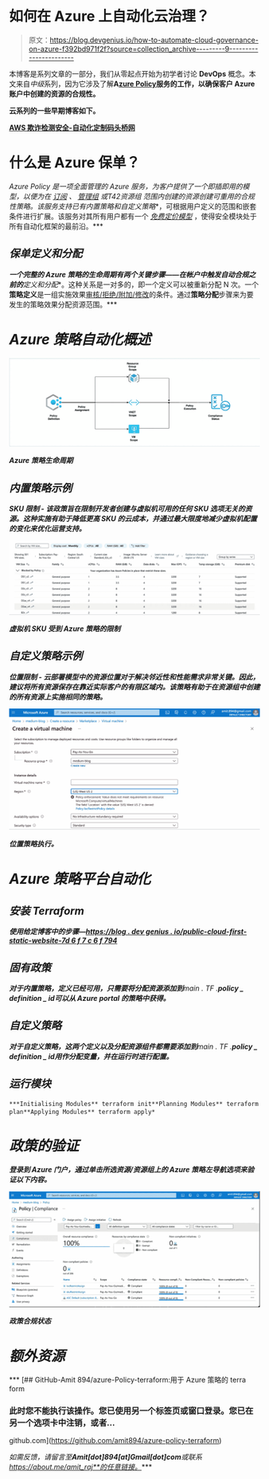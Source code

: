 # 如何在 Azure 上自动化云治理？

> 原文：<https://blog.devgenius.io/how-to-automate-cloud-governance-on-azure-f392bd971f2f?source=collection_archive---------9----------------------->

本博客是系列文章的一部分，我们从零起点开始为初学者讨论 **DevOps** 概念。本文来自*中级*系列，因为它涉及了解**A**[**zure Policy**](https://docs.microsoft.com/en-us/azure/governance/policy/overview)**服务的工作，以确保客户 Azure 账户中创建的资源的合规性。**

**云系列的一些早期博客如下。**

**[**AWS 欺诈检测**](/building-a-simple-fraud-detector-on-aws-7d01f0259fa8)[**安全-自动化**](/aws-config-iam-compliance-85220763bee5)[**定制码头桥网**](/custom-docker-bridge-networks-how-to-run-containers-b8d40c51bab2)**

# **什么是 Azure 保单？**

**Azure Policy 是一项全面管理的 Azure 服务，为客户提供了一个即插即用的模型，以便为在 [*订阅*](https://www.javatpoint.com/what-is-microsoft-azure-subscription) *、* [*管理组*](https://docs.microsoft.com/en-us/azure/governance/azure-management) 或*T42*资源组* 范围内创建的资源创建可重用的合规性策略。该服务支持已有**内置策略**和**自定义策略**，可根据用户定义的范围和嵌套条件进行扩展。该服务对其所有用户都有一个 [*免费定价模型*](https://azure.microsoft.com/en-us/pricing/details/azure-policy/?WT.mc_id=thomasmaurer-blog-thmaure) ，使得安全模块处于所有自动化框架的最前沿。***

## ***保单定义和分配***

***一个完整的 Azure 策略的生命周期有两个关键步骤——在帐户中触发自动合规之前的**定义**和**分配**。这种关系是一对多的，即一个定义可以被重新分配 N 次。一个**策略定义**是一组实施效果[审核/拒绝/附加/修改](https://docs.microsoft.com/en-us/azure/governance/policy/concepts/effects)的条件。通过**策略分配**步骤来为要发生的策略效果分配资源范围。***

# ***Azure 策略自动化概述***

***![](img/59f7c2d153f63134f9ea5fd2ad564739.png)***

*****Azure 策略生命周期*****

## ***内置策略示例***

*****SKU 限制** -
该政策旨在限制开发者创建与虚拟机可用的任何 SKU 选项无关的资源。这种实施有助于降低更高 SKU 的云成本，并通过最大限度地减少虚拟机配置的变化来优化运营支持。***

***![](img/74529fcf3ba4ef2cfbe0d8e681966983.png)***

*****虚拟机 SKU 受到 Azure 策略的限制*****

## ***自定义策略示例***

*****位置限制** -
云部署模型中的资源位置对于解决邻近性和性能需求非常关键。因此，建议将所有资源保存在靠近实际客户的有限区域内。该策略有助于在资源组中创建的所有资源上实施相同的策略。***

***![](img/b81e0cc9be74876dc801abce96d12edb.png)***

*****位置策略执行。*****

# ***Azure 策略平台自动化***

## ***安装 Terraform***

***使用给定博客中的步骤—[https://blog . dev genius . io/public-cloud-first-static-website-7d 6 f 7 c 6 f 794](/public-cloud-first-static-website-7d6f7c6f794)***

## ***固有政策***

***对于内置策略，定义已经可用，只需要将分配资源添加到**main . TF .***policy _ definition _ id*可以从 Azure portal 的策略中获得。***

## ***自定义策略***

***对于自定义策略，这两个定义以及分配资源组件都需要添加到**main . TF .***policy _ definition _ id*用作分配变量，并在运行时进行配置。***

## ***运行模块***

```
***Initialising Modules** terraform init**Planning Modules** terraform plan**Applying Modules** terraform apply*
```

# ***政策的验证***

***登录到 **Azure 门户**，通过单击所选资源/资源组上的 Azure 策略左导航选项来验证以下内容。***

***![](img/a755150979ef2974a30079c4e233808a.png)***

*****政策合规状态*****

# ***额外资源***

***[](https://github.com/amit894/azure-policy-terraform) [## GitHub-Amit 894/azure-Policy-terraform:用于 Azure 策略的 terra form

### 此时您不能执行该操作。您已使用另一个标签页或窗口登录。您已在另一个选项卡中注销，或者…

github.com](https://github.com/amit894/azure-policy-terraform) 

*如需反馈，请留言至****Amit[dot]894[at]Gmail[dot]com****或联系 https://about.me/amit_raj**的任意链接。****